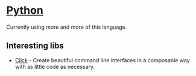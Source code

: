 # [Python](https://www.python.org)
Currently using more and more of this language.

## Interesting libs
- [Click](http://click.pocoo.org/5/) - Create beautiful command line interfaces in a composable way with as little code as necessary.